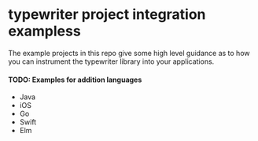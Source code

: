# typewriter project integration exampless

The example projects in this repo give some high level guidance as to how you can instrument
the typewriter library into your applications.



#### TODO: Examples for addition languages
- Java
- iOS
- Go
- Swift
- Elm
